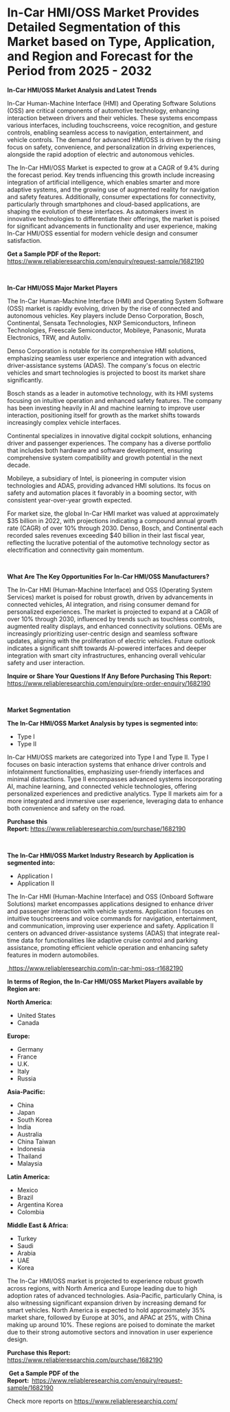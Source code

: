 <p><h1>In-Car HMI/OSS Market Provides Detailed Segmentation of this Market based on Type, Application, and Region and Forecast for the Period from 2025 - 2032</h1></p><p><strong>In-Car HMI/OSS Market Analysis and Latest Trends</strong></p>
<p><p>In-Car Human-Machine Interface (HMI) and Operating Software Solutions (OSS) are critical components of automotive technology, enhancing interaction between drivers and their vehicles. These systems encompass various interfaces, including touchscreens, voice recognition, and gesture controls, enabling seamless access to navigation, entertainment, and vehicle controls. The demand for advanced HMI/OSS is driven by the rising focus on safety, convenience, and personalization in driving experiences, alongside the rapid adoption of electric and autonomous vehicles.</p><p>The In-Car HMI/OSS Market is expected to grow at a CAGR of 9.4% during the forecast period. Key trends influencing this growth include increasing integration of artificial intelligence, which enables smarter and more adaptive systems, and the growing use of augmented reality for navigation and safety features. Additionally, consumer expectations for connectivity, particularly through smartphones and cloud-based applications, are shaping the evolution of these interfaces. As automakers invest in innovative technologies to differentiate their offerings, the market is poised for significant advancements in functionality and user experience, making In-Car HMI/OSS essential for modern vehicle design and consumer satisfaction.</p></p>
<p><strong>Get a Sample PDF of the Report:&nbsp;</strong> <a href="https://www.reliableresearchiq.com/enquiry/request-sample/1682190?utm_campaign=3136&utm_medium=2&utm_source=Github&utm_content=ia&utm_term=24032025&utm_id=in-car-hmioss">https://www.reliableresearchiq.com/enquiry/request-sample/1682190</a></p>
<p>&nbsp;</p>
<p><strong>In-Car HMI/OSS Major Market Players</strong></p>
<p><p>The In-Car Human-Machine Interface (HMI) and Operating System Software (OSS) market is rapidly evolving, driven by the rise of connected and autonomous vehicles. Key players include Denso Corporation, Bosch, Continental, Sensata Technologies, NXP Semiconductors, Infineon Technologies, Freescale Semiconductor, Mobileye, Panasonic, Murata Electronics, TRW, and Autoliv.</p><p>Denso Corporation is notable for its comprehensive HMI solutions, emphasizing seamless user experience and integration with advanced driver-assistance systems (ADAS). The company's focus on electric vehicles and smart technologies is projected to boost its market share significantly.</p><p>Bosch stands as a leader in automotive technology, with its HMI systems focusing on intuitive operation and enhanced safety features. The company has been investing heavily in AI and machine learning to improve user interaction, positioning itself for growth as the market shifts towards increasingly complex vehicle interfaces.</p><p>Continental specializes in innovative digital cockpit solutions, enhancing driver and passenger experiences. The company has a diverse portfolio that includes both hardware and software development, ensuring comprehensive system compatibility and growth potential in the next decade.</p><p>Mobileye, a subsidiary of Intel, is pioneering in computer vision technologies and ADAS, providing advanced HMI solutions. Its focus on safety and automation places it favorably in a booming sector, with consistent year-over-year growth expected.</p><p>For market size, the global In-Car HMI market was valued at approximately $35 billion in 2022, with projections indicating a compound annual growth rate (CAGR) of over 10% through 2030. Denso, Bosch, and Continental each recorded sales revenues exceeding $40 billion in their last fiscal year, reflecting the lucrative potential of the automotive technology sector as electrification and connectivity gain momentum.</p></p>
<p>&nbsp;</p>
<p><strong>What Are The Key Opportunities For In-Car HMI/OSS Manufacturers?</strong></p>
<p><p>The In-Car HMI (Human-Machine Interface) and OSS (Operating System Services) market is poised for robust growth, driven by advancements in connected vehicles, AI integration, and rising consumer demand for personalized experiences. The market is projected to expand at a CAGR of over 10% through 2030, influenced by trends such as touchless controls, augmented reality displays, and enhanced connectivity solutions. OEMs are increasingly prioritizing user-centric design and seamless software updates, aligning with the proliferation of electric vehicles. Future outlook indicates a significant shift towards AI-powered interfaces and deeper integration with smart city infrastructures, enhancing overall vehicular safety and user interaction.</p></p>
<p><strong>Inquire or Share Your Questions If Any Before Purchasing This Report:</strong> <a href="https://www.reliableresearchiq.com/enquiry/pre-order-enquiry/1682190?utm_campaign=3136&utm_medium=2&utm_source=Github&utm_content=ia&utm_term=24032025&utm_id=in-car-hmioss">https://www.reliableresearchiq.com/enquiry/pre-order-enquiry/1682190</a></p>
<p>&nbsp;</p>
<p><strong>Market Segmentation</strong></p>
<p><strong>The In-Car HMI/OSS Market Analysis by types is segmented into:</strong></p>
<p><ul><li>Type I</li><li>Type II</li></ul></p>
<p><p>In-Car HMI/OSS markets are categorized into Type I and Type II. Type I focuses on basic interaction systems that enhance driver controls and infotainment functionalities, emphasizing user-friendly interfaces and minimal distractions. Type II encompasses advanced systems incorporating AI, machine learning, and connected vehicle technologies, offering personalized experiences and predictive analytics. Type II markets aim for a more integrated and immersive user experience, leveraging data to enhance both convenience and safety on the road.</p></p>
<p><strong>Purchase this Report:&nbsp;</strong><a href="https://www.reliableresearchiq.com/purchase/1682190?utm_campaign=3136&utm_medium=2&utm_source=Github&utm_content=ia&utm_term=24032025&utm_id=in-car-hmioss">https://www.reliableresearchiq.com/purchase/1682190</a></p>
<p>&nbsp;</p>
<p><strong>The In-Car HMI/OSS Market Industry Research by Application is segmented into:</strong></p>
<p><ul><li>Application I</li><li>Application II</li></ul></p>
<p><p>The In-Car HMI (Human-Machine Interface) and OSS (Onboard Software Solutions) market encompasses applications designed to enhance driver and passenger interaction with vehicle systems. Application I focuses on intuitive touchscreens and voice commands for navigation, entertainment, and communication, improving user experience and safety. Application II centers on advanced driver-assistance systems (ADAS) that integrate real-time data for functionalities like adaptive cruise control and parking assistance, promoting efficient vehicle operation and enhancing safety features in modern automobiles.</p></p>
<p><a href="https://www.reliableresearchiq.com/in-car-hmi-oss-r1682190?utm_campaign=3136&utm_medium=2&utm_source=Github&utm_content=ia&utm_term=24032025&utm_id=in-car-hmioss">&nbsp;https://www.reliableresearchiq.com/in-car-hmi-oss-r1682190</a></p>
<p><strong>In terms of Region, the In-Car HMI/OSS Market Players available by Region are:</strong></p>
<p>
    <p> <strong> North America: </strong>
        <ul>
            <li>United States</li>
            <li>Canada</li>
        </ul>
        </p> 
    <p> <strong> Europe: </strong>
        <ul>
            <li>Germany</li>
            <li>France</li>
            <li>U.K.</li>
            <li>Italy</li>
            <li>Russia</li>
        </ul>
        </p> 
    <p> <strong> Asia-Pacific: </strong>
        <ul>
            <li>China</li>
            <li>Japan</li>
            <li>South Korea</li>
            <li>India</li>
            <li>Australia</li>
            <li>China Taiwan</li>
            <li>Indonesia</li>
            <li>Thailand</li>
            <li>Malaysia</li>
        </ul>
        </p> 
    <p> <strong> Latin America: </strong>
        <ul>
            <li>Mexico</li>
            <li>Brazil</li>
            <li>Argentina Korea</li>
            <li>Colombia</li>
        </ul>
        </p> 
    <p> <strong> Middle East & Africa: </strong>
        <ul>
            <li>Turkey</li>
            <li>Saudi</li>
            <li>Arabia</li>
            <li>UAE</li>
            <li>Korea</li>
        </ul>
    </p>
    </p>
<p><p>The In-Car HMI/OSS market is projected to experience robust growth across regions, with North America and Europe leading due to high adoption rates of advanced technologies. Asia-Pacific, particularly China, is also witnessing significant expansion driven by increasing demand for smart vehicles. North America is expected to hold approximately 35% market share, followed by Europe at 30%, and APAC at 25%, with China making up around 10%. These regions are poised to dominate the market due to their strong automotive sectors and innovation in user experience design.</p></p>
<p><strong>Purchase this Report: </strong><a href="https://www.reliableresearchiq.com/purchase/1682190?utm_campaign=3136&utm_medium=2&utm_source=Github&utm_content=ia&utm_term=24032025&utm_id=in-car-hmioss">https://www.reliableresearchiq.com/purchase/1682190</a></p>
<p>&nbsp;<strong>Get a Sample PDF of the Report:&nbsp;&nbsp;</strong><a href="https://www.reliableresearchiq.com/enquiry/request-sample/1682190?utm_campaign=3136&utm_medium=2&utm_source=Github&utm_content=ia&utm_term=24032025&utm_id=in-car-hmioss">https://www.reliableresearchiq.com/enquiry/request-sample/1682190</a></p>
<p><strong></strong></p>
<p>Check more reports on <a href="https://www.reliableresearchiq.com/?utm_campaign=3136&utm_medium=2&utm_source=Github&utm_content=ia&utm_term=24032025&utm_id=in-car-hmioss">https://www.reliableresearchiq.com/</a></p>